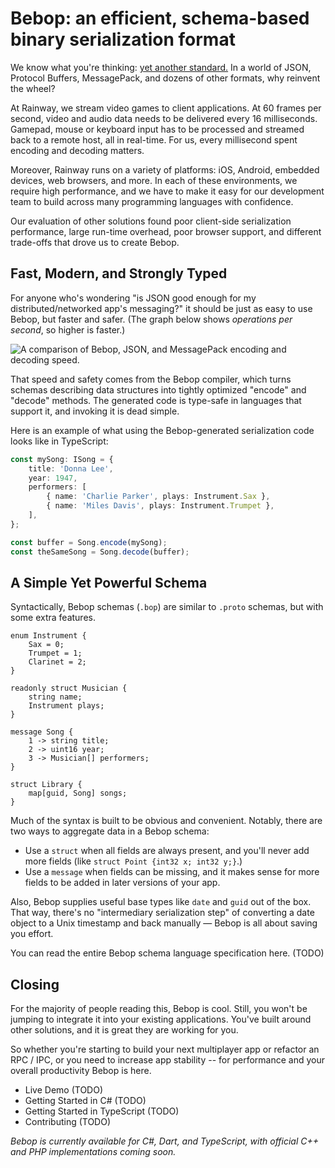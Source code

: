 # Bebop: an efficient, schema-based binary serialization format

We know what you're thinking: [yet another standard.](https://xkcd.com/927/) In a world of JSON, Protocol Buffers, MessagePack, and dozens of other formats, why reinvent the wheel? 

At Rainway, we stream video games to client applications. At 60 frames per second, video and audio data needs to be delivered every 16 milliseconds. Gamepad, mouse or keyboard input has to be processed and streamed back to a remote host, all in real-time. For us, every millisecond spent encoding and decoding matters. 

Moreover, Rainway runs on a variety of platforms: iOS, Android, embedded devices, web browsers, and more. In each of these environments, we require high performance, and we have to make it easy for our development team to build across many programming languages with confidence.

Our evaluation of other solutions found poor client-side serialization performance, large run-time overhead, poor browser support, and different trade-offs that drove us to create Bebop.

## Fast, Modern, and Strongly Typed

For anyone who's wondering "is JSON good enough for my distributed/networked app's messaging?" it should be just as easy to use Bebop, but faster and safer. (The graph below shows _operations per second_, so higher is faster.)

![A comparison of Bebop, JSON, and MessagePack encoding and decoding speed.](https://i.imgur.com/riuqcBC.png)

That speed and safety comes from the Bebop compiler, which turns schemas describing data structures into tightly optimized "encode" and "decode" methods. The generated code is type-safe in languages that support it, and invoking it is dead simple.

Here is an example of what using the Bebop-generated serialization code looks like in TypeScript:

```ts
const mySong: ISong = {
    title: 'Donna Lee',
    year: 1947,
    performers: [
        { name: 'Charlie Parker', plays: Instrument.Sax },
        { name: 'Miles Davis', plays: Instrument.Trumpet },
    ],
};

const buffer = Song.encode(mySong);
const theSameSong = Song.decode(buffer);
``` 

## A Simple Yet Powerful Schema

Syntactically, Bebop schemas (`.bop`) are similar to `.proto` schemas, but with some extra features.

```
enum Instrument {
    Sax = 0;
    Trumpet = 1;
    Clarinet = 2;
}

readonly struct Musician {
    string name;
    Instrument plays;
}

message Song {
    1 -> string title;
    2 -> uint16 year;
    3 -> Musician[] performers;
}

struct Library {
    map[guid, Song] songs;
}
``` 

Much of the syntax is built to be obvious and convenient. Notably, there are two ways to aggregate data in a Bebop schema:
* Use a `struct` when all fields are always present, and you'll never add more fields (like `struct Point {int32 x; int32 y;}`.)
* Use a `message` when fields can be missing, and it makes sense for more fields to be added in later versions of your app.

Also, Bebop supplies useful base types like `date` and `guid` out of the box. That way, there's no "intermediary serialization step" of converting a date object to a Unix timestamp and back manually — Bebop is all about saving you effort.

You can read the entire Bebop schema language specification here. (TODO)

## Closing

For the majority of people reading this, Bebop is cool. Still, you won't be jumping to integrate it into your existing applications. You've built around other solutions, and it is great they are working for you.

So whether you're starting to build your next multiplayer app or refactor an RPC / IPC, or you need to increase app stability -- for performance and your overall productivity Bebop is here.

- Live Demo (TODO)
- Getting Started in C# (TODO)
- Getting Started in TypeScript (TODO)
- Contributing (TODO)

_Bebop is currently available for C#, Dart, and TypeScript, with official C++ and PHP implementations coming soon._
